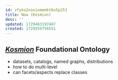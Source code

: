 ```yaml
---
id: vfyko2naxiommmkt6u5p253
title: Now (Kosmion)
desc: ''
updated: 1729463197467
created: 1729359756551
---
```


## *[Kosmion](https://djradon.github.io/wiki/notes/c5qcd8cate4ic318mkmmkn0)* Foundational Ontology

* datasets, catalogs, named graphs, distributions
* how to do multi-level
* can facets/aspects replace classes

